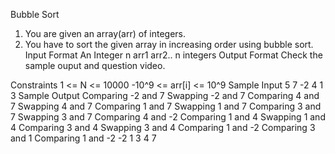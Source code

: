 
Bubble Sort

1. You are given an array(arr) of integers.
2. You have to sort the given array in increasing order using bubble sort.
Input Format
An Integer n 
arr1
arr2..
n integers
Output Format
Check the sample ouput and question video.

Constraints
1 <= N <= 10000
-10^9 <= arr[i] <= 10^9
Sample Input
5
7 
-2 
4 
1 
3
Sample Output
Comparing -2 and 7
Swapping -2 and 7
Comparing 4 and 7
Swapping 4 and 7
Comparing 1 and 7
Swapping 1 and 7
Comparing 3 and 7
Swapping 3 and 7
Comparing 4 and -2
Comparing 1 and 4
Swapping 1 and 4
Comparing 3 and 4
Swapping 3 and 4
Comparing 1 and -2
Comparing 3 and 1
Comparing 1 and -2
-2
1
3
4
7